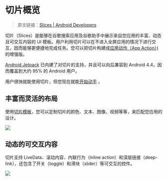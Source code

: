 # 切片概览
> 原文链接：[Slices  |  Android Developers](https://developer.android.google.cn/guide/slices)

切片（Slices）是能够在谷歌搜索应用及谷歌助手中展示来自您应用的丰富、动态且可交互内容的 UI 模板。用户利用切片可以在不进入全屏应用的情况下进行交互，因而能够更便捷地完成任务。您可以把切片构建成[应用动作（App Action）)](https://developer.android.google.cn/guide/actions?hl=zh-cn)的增强版。

[Android Jetpack](https://github.com/Android-Jetpack-Chinese-Translation/android-jetpack-chinese-translation/blob/master/ANDROID_JETPACK/A_Overview.md) 已内建了对切片的支持，并且可以向后兼容到 Android 4.4，因而覆盖到大约 95% 的 Android 用户。

用户很快就能使用切片，但您现在就能[开始动手](https://github.com/Android-Jetpack-Chinese-Translation/android-jetpack-chinese-translation/blob/master/DOCS/B_Guides/3_Core_topics/3_20_Slices/3_20_2_Getting_started.md) 。

## 丰富而灵活的布局

使用[切片模板](https://github.com/Android-Jetpack-Chinese-Translation/android-jetpack-chinese-translation/blob/master/DOCS/B_Guides/3_Core_topics/3_20_Slices/3_20_3_Slice_templates.md)，您可以定制切片的颜色、文本、图像、视频等等，来匹配您应用的设计。

![](https://developer.android.google.cn/guide/slices/images/slices-landing-example-1.png?hl=zh-cn)

## 动态的可交互内容

切片支持 LiveData、滚动内容、内联行为（inline action）和深层链接（deep-link），还包含了开关（toggle）和滑块（slider）等可交互的控件。

![](https://developer.android.google.cn/guide/slices/images/slices-landing-example-3.png?hl=zh-cn)

